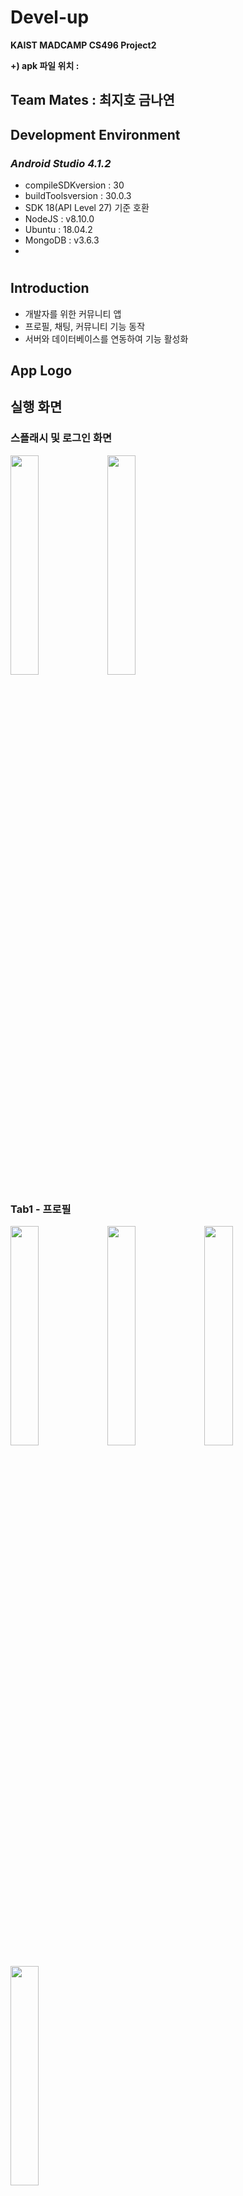 # Devel-up
**KAIST MADCAMP CS496 Project2**



**+) apk 파일 위치 :**



## Team Mates : 최지호 금나연



## Development Environment

### *Android Studio 4.1.2*

  * compileSDKversion : 30
  * buildToolsversion : 30.0.3
  * SDK 18(API Level 27) 기준 호환
  * NodeJS : v8.10.0
  * Ubuntu : 18.04.2
  * MongoDB : v3.6.3
  * 


# 
## **Introduction**


* 개발자를 위한 커뮤니티 앱
* 프로필, 채팅, 커뮤니티 기능 동작
* 서버와 데이터베이스를 연동하여 기능 활성화



## **App Logo**



## **실행 화면**

### 스플래시 및 로그인 화면

<img src="https://user-images.githubusercontent.com/72987121/125553552-1b3f0314-6a1e-47f7-af08-f4b4ca0b7839.jpg" width=30% height=30%>  <img src="https://user-images.githubusercontent.com/72987121/125553552-1b3f0314-6a1e-47f7-af08-f4b4ca0b7839.jpg" width=30% height=30%>




### Tab1 - 프로필
<img src="https://user-images.githubusercontent.com/72987121/125553531-33733d79-09d1-4413-a0bd-b62e6804bf83.jpg" width=30% height=30%>  <img src="https://user-images.githubusercontent.com/72987121/125553543-7973e45e-75e0-49a6-9432-4d148ee1dc9b.jpg" width=30% height=30%>  <img src="https://user-images.githubusercontent.com/72987121/125553527-bbb9a389-3077-4827-8e53-a9c7c892ef53.jpg" width=30% height=30%>

<img src="https://user-images.githubusercontent.com/72987121/125553534-cc8e80b5-fd78-4773-8753-1726658ec4a6.jpg" width=30% height=30%>

* 로그인한 유저의 프로필 사항 기재
* 내가 작성한 글, 내가 좋아요를 누른 글 열람
* 회원 탈퇴



### Tab2 - 채팅
<img src="https://user-images.githubusercontent.com/72987121/125553556-47503729-04a1-4307-8c10-62753b46f3b6.jpg" width=30% height=30%>  

* 소켓을 활용한 실시간 채팅 서비스
* 웹소켓을 사용하여 글, 이미지, 좋아요 아이콘 전송 가능
* 수신한 메세지(글, 이미지)를 클릭/재클릭하면 좋아요 아이콘을 표시



### Tab3 - 커뮤니티

<img src="https://user-images.githubusercontent.com/72987121/125553535-c28767c4-3fca-43ce-829a-c3022c34b5b8.jpg" width=30% height=30%>  <img src="https://user-images.githubusercontent.com/72987121/125553524-f5da97d6-e3c7-45b6-8be7-6ee64bbccf62.jpg" width=30% height=30%>  <img src="https://user-images.githubusercontent.com/72987121/125553545-7a15d627-77d6-41a7-a37a-89303a58f69c.jpg" width=30% height=30%>

<img src="https://user-images.githubusercontent.com/72987121/125553546-e28130ba-9abe-434c-8b6d-e8b52c33c661.jpg" width=30% height=30%>  <img src="https://user-images.githubusercontent.com/72987121/125553554-5e480db6-307d-4787-a322-91dde56fd288.jpg" width=30% height=30%>  <img src="https://user-images.githubusercontent.com/72987121/125553555-2701c2c0-086c-4ca3-927c-564c78b4fa60.jpg" width=30% height=30%>


* 전체 게시글 열람
* 내 게시글일 시 수정, 삭제 버튼이 있고 댓글을 삭제할 수 있는 버튼이 보여짐
* 내 게시글이 아닐 경우 댓글 작성만 가능
 


## 
## **실행 gif**

././
  
